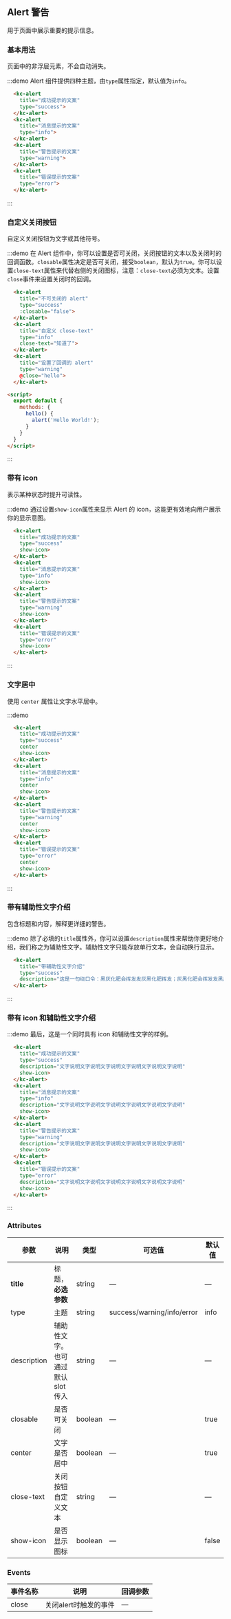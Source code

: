 <script>
  export default {
    methods: {
      hello() {
        alert('Hello World!');
      }
    }
  }
</script>
<style>
  .demo-box.demo-alert .el-alert {
    margin: 20px 0 0;
  }
  .demo-box.demo-alert .el-alert:first-child {
    margin: 0;
  }
</style>
## Alert 警告

用于页面中展示重要的提示信息。

### 基本用法

页面中的非浮层元素，不会自动消失。

:::demo Alert 组件提供四种主题，由`type`属性指定，默认值为`info`。
```html
  <kc-alert
    title="成功提示的文案"
    type="success">
  </kc-alert>
  <kc-alert
    title="消息提示的文案"
    type="info">
  </kc-alert>
  <kc-alert
    title="警告提示的文案"
    type="warning">
  </kc-alert>
  <kc-alert
    title="错误提示的文案"
    type="error">
  </kc-alert>
```
:::

### 自定义关闭按钮

自定义关闭按钮为文字或其他符号。

:::demo 在 Alert 组件中，你可以设置是否可关闭，关闭按钮的文本以及关闭时的回调函数。`closable`属性决定是否可关闭，接受`boolean`，默认为`true`。你可以设置`close-text`属性来代替右侧的关闭图标，注意：`close-text`必须为文本。设置`close`事件来设置关闭时的回调。
```html
  <kc-alert
    title="不可关闭的 alert"
    type="success"
    :closable="false">
  </kc-alert>
  <kc-alert
    title="自定义 close-text"
    type="info"
    close-text="知道了">
  </kc-alert>
  <kc-alert
    title="设置了回调的 alert"
    type="warning"
    @close="hello">
  </kc-alert>

<script>
  export default {
    methods: {
      hello() {
        alert('Hello World!');
      }
    }
  }
</script>
```
:::

### 带有 icon

表示某种状态时提升可读性。

:::demo 通过设置`show-icon`属性来显示 Alert 的 icon，这能更有效地向用户展示你的显示意图。
```html
  <kc-alert
    title="成功提示的文案"
    type="success"
    show-icon>
  </kc-alert>
  <kc-alert
    title="消息提示的文案"
    type="info"
    show-icon>
  </kc-alert>
  <kc-alert
    title="警告提示的文案"
    type="warning"
    show-icon>
  </kc-alert>
  <kc-alert
    title="错误提示的文案"
    type="error"
    show-icon>
  </kc-alert>
```
:::

### 文字居中

使用 `center` 属性让文字水平居中。

:::demo
```html
  <kc-alert
    title="成功提示的文案"
    type="success"
    center
    show-icon>
  </kc-alert>
  <kc-alert
    title="消息提示的文案"
    type="info"
    center
    show-icon>
  </kc-alert>
  <kc-alert
    title="警告提示的文案"
    type="warning"
    center
    show-icon>
  </kc-alert>
  <kc-alert
    title="错误提示的文案"
    type="error"
    center
    show-icon>
  </kc-alert>
```
:::

### 带有辅助性文字介绍

包含标题和内容，解释更详细的警告。

:::demo 除了必填的`title`属性外，你可以设置`description`属性来帮助你更好地介绍，我们称之为辅助性文字。辅助性文字只能存放单行文本，会自动换行显示。
```html
  <kc-alert
    title="带辅助性文字介绍"
    type="success"
    description="这是一句绕口令：黑灰化肥会挥发发灰黑化肥挥发；灰黑化肥会挥发发黑灰化肥发挥。 黑灰化肥会挥发发灰黑化肥黑灰挥发化为灰……">
  </kc-alert>
```
:::

### 带有 icon 和辅助性文字介绍

:::demo 最后，这是一个同时具有 icon 和辅助性文字的样例。
```html
  <kc-alert
    title="成功提示的文案"
    type="success"
    description="文字说明文字说明文字说明文字说明文字说明文字说明"
    show-icon>
  </kc-alert>
  <kc-alert
    title="消息提示的文案"
    type="info"
    description="文字说明文字说明文字说明文字说明文字说明文字说明"
    show-icon>
  </kc-alert>
  <kc-alert
    title="警告提示的文案"
    type="warning"
    description="文字说明文字说明文字说明文字说明文字说明文字说明"
    show-icon>
  </kc-alert>
  <kc-alert
    title="错误提示的文案"
    type="error"
    description="文字说明文字说明文字说明文字说明文字说明文字说明"
    show-icon>
  </kc-alert>
```
:::

### Attributes
| 参数      | 说明          | 类型      | 可选值                           | 默认值  |
|---------- |-------------- |---------- |--------------------------------  |-------- |
| **title** | 标题，**必选参数** | string | — | — |
| type | 主题 | string | success/warning/info/error | info |
| description | 辅助性文字。也可通过默认 slot 传入 | string | — | — |
| closable | 是否可关闭 | boolean | — | true |
| center | 文字是否居中 | boolean | — | true |
| close-text | 关闭按钮自定义文本 | string | — | — |
| show-icon | 是否显示图标 | boolean | — | false |


### Events
| 事件名称 | 说明 | 回调参数 |
|---------- |-------- |---------- |
| close | 关闭alert时触发的事件 | — |
